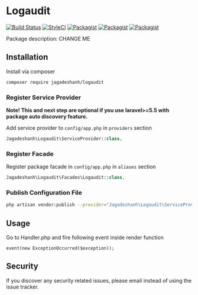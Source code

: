 # Logaudit

[![Build Status](https://travis-ci.org/jagadeshanh/logaudit.svg?branch=master)](https://travis-ci.org/jagadeshanh/logaudit)
[![StyleCI](https://github.styleci.io/repos/140619305/shield?branch=master)](https://github.styleci.io/repos/140619305/shield?branch=master)
[![Packagist](https://img.shields.io/packagist/v/jagadeshanh/logaudit.svg)](https://packagist.org/packages/jagadeshanh/logaudit)
[![Packagist](https://poser.pugx.org/jagadeshanh/logaudit/d/total.svg)](https://packagist.org/packages/jagadeshanh/logaudit)
[![Packagist](https://img.shields.io/packagist/l/jagadeshanh/logaudit.svg)](https://packagist.org/packages/jagadeshanh/logaudit)

Package description: CHANGE ME

## Installation

Install via composer
```bash
composer require jagadeshanh/logaudit
```

### Register Service Provider

**Note! This and next step are optional if you use laravel>=5.5 with package
auto discovery feature.**

Add service provider to `config/app.php` in `providers` section
```php
Jagadeshanh\Logaudit\ServiceProvider::class,
```

### Register Facade

Register package facade in `config/app.php` in `aliases` section
```php
Jagadeshanh\Logaudit\Facades\Logaudit::class,
```

### Publish Configuration File

```bash
php artisan vendor:publish --provider="Jagadeshanh\Logaudit\ServiceProvider" --tag="config"
```

## Usage

Go to Handler.php and fire following event inside render function
```$xslt
event(new ExceptionOccurred($exception));
```


## Security

If you discover any security related issues, please email 
instead of using the issue tracker.
